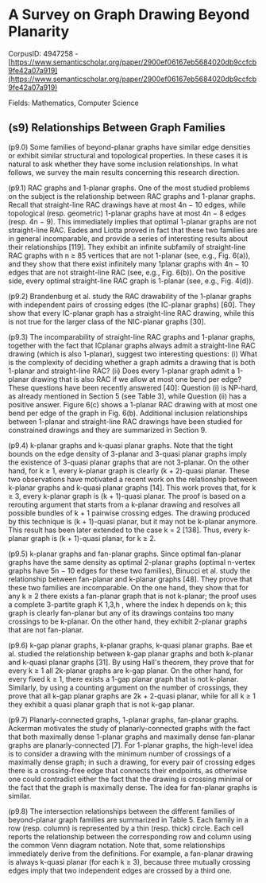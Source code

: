 # A Survey on Graph Drawing Beyond Planarity

CorpusID: 4947258 - [https://www.semanticscholar.org/paper/2900ef06167eb5684020db9ccfcb9fe42a07a919](https://www.semanticscholar.org/paper/2900ef06167eb5684020db9ccfcb9fe42a07a919)

Fields: Mathematics, Computer Science

## (s9) Relationships Between Graph Families
(p9.0) Some families of beyond-planar graphs have similar edge densities or exhibit similar structural and topological properties. In these cases it is natural to ask whether they have some inclusion relationships. In what follows, we survey the main results concerning this research direction.

(p9.1) RAC graphs and 1-planar graphs. One of the most studied problems on the subject is the relationship between RAC graphs and 1-planar graphs. Recall that straight-line RAC drawings have at most 4n − 10 edges, while topological (resp. geometric) 1-planar graphs have at most 4n − 8 edges (resp. 4n − 9). This immediately implies that optimal 1-planar graphs are not straight-line RAC. Eades and Liotta proved in fact that these two families are in general incomparable, and provide a series of interesting results about their relationships [119]. They exhibit an infinite subfamily of straight-line RAC graphs with n ≥ 85 vertices that are not 1-planar (see, e.g., Fig. 6(a)), and they show that there exist infinitely many 1planar graphs with 4n − 10 edges that are not straight-line RAC (see, e.g., Fig. 6(b)). On the positive side, every optimal straight-line RAC graph is 1-planar (see, e.g., Fig. 4(d)).

(p9.2) Brandenburg et al. study the RAC drawability of the 1-planar graphs with independent pairs of crossing edges (the IC-planar graphs) [60]. They show that every IC-planar graph has a straight-line RAC drawing, while this is not true for the larger class of the NIC-planar graphs [30].

(p9.3) The incomparability of straight-line RAC graphs and 1-planar graphs, together with the fact that ICplanar graphs always admit a straight-line RAC drawing (which is also 1-planar), suggest two interesting questions: (i) What is the complexity of deciding whether a graph admits a drawing that is both 1-planar and straight-line RAC? (ii) Does every 1-planar graph admit a 1-planar drawing that is also RAC if we allow at most one bend per edge? These questions have been recently answered [40]: Question (i) is NP-hard, as already mentioned in Section 5 (see Table 3), while Question (ii) has a positive answer. Figure 6(c) shows a 1-planar RAC drawing with at most one bend per edge of the graph in Fig. 6(b). Additional inclusion relationships between 1-planar and straight-line RAC drawings have been studied for constrained drawings and they are summarized in Section 9.

(p9.4) k-planar graphs and k-quasi planar graphs. Note that the tight bounds on the edge density of 3-planar and 3-quasi planar graphs imply the existence of 3-quasi planar graphs that are not 3-planar. On the other hand, for k ≥ 1, every k-planar graph is clearly (k + 2)-quasi planar. These two observations have motivated a recent work on the relationship between k-planar graphs and k-quasi planar graphs [14]. This work proves that, for k ≥ 3, every k-planar graph is (k + 1)-quasi planar. The proof is based on a rerouting argument that starts from a k-planar drawing and resolves all possible bundles of k + 1 pairwise crossing edges. The drawing produced by this technique is (k + 1)-quasi planar, but it may not be k-planar anymore. This result has been later extended to the case k = 2 [138]. Thus, every k-planar graph is (k + 1)-quasi planar, for k ≥ 2.

(p9.5) k-planar graphs and fan-planar graphs. Since optimal fan-planar graphs have the same density as optimal 2-planar graphs (optimal n-vertex graphs have 5n − 10 edges for these two families), Binucci et al. study the relationship between fan-planar and k-planar graphs [48]. They prove that these two families are incomparable. On the one hand, they show that for any k ≥ 2 there exists a fan-planar graph that is not k-planar; the proof uses a complete 3-partite graph K 1,3,h , where the index h depends on k; this graph is clearly fan-planar but any of its drawings contains too many crossings to be k-planar. On the other hand, they exhibit 2-planar graphs that are not fan-planar.

(p9.6) k-gap planar graphs, k-planar graphs, k-quasi planar graphs. Bae et al. studied the relationship between k-gap planar graphs and both k-planar and k-quasi planar graphs [31]. By using Hall's theorem, they prove that for every k ≥ 1 all 2k-planar graphs are k-gap planar. On the other hand, for every fixed k ≥ 1, there exists a 1-gap planar graph that is not k-planar. Similarly, by using a counting argument on the number of crossings, they prove that all k-gap planar graphs are 2k + 2-quasi planar, while for all k ≥ 1 they exhibit a quasi planar graph that is not k-gap planar.

(p9.7) Planarly-connected graphs, 1-planar graphs, fan-planar graphs. Ackerman motivates the study of planarly-connected graphs with the fact that both maximally dense 1-planar graphs and maximally dense fan-planar graphs are planarly-connected [7]. For 1-planar graphs, the high-level idea is to consider a drawing with the minimum number of crossings of a maximally dense graph; in such a drawing, for every pair of crossing edges there is a crossing-free edge that connects their endpoints, as otherwise one could contradict either the fact that the drawing is crossing minimal or the fact that the graph is maximally dense. The idea for fan-planar graphs is similar.

(p9.8) The intersection relationships between the different families of beyond-planar graph families are summarized in Table 5. Each family in a row (resp. column) is represented by a thin (resp. thick) circle. Each cell reports the relationship between the corresponding row and column using the common Venn diagram notation. Note that, some relationships immediately derive from the definitions. For example, a fan-planar drawing is always k-quasi planar (for each k ≥ 3), because three mutually crossing edges imply that two independent edges are crossed by a third one.
